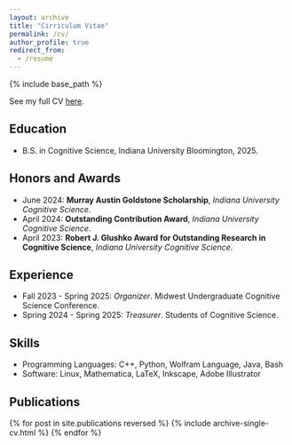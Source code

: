 ```yaml
---
layout: archive
title: "Cirriculum Vitae"
permalink: /cv/
author_profile: true
redirect_from:
  - /resume
---
```


{% include base_path %}

See my full CV [here](http://ThomasGaul.github.io/files/CV.pdf).

## Education
* B.S. in Cognitive Science, Indiana University Bloomington, 2025.

## Honors and Awards
* June 2024: **Murray Austin Goldstone Scholarship**, *Indiana University Cognitive Science*.
* April 2024: **Outstanding Contribution Award**, *Indiana University Cognitive Science*.
* April 2023: **Robert J. Glushko Award for Outstanding Research in Cognitive Science**, *Indiana University Cognitive Science*.

## Experience
* Fall 2023 - Spring 2025: *Organizer*. Midwest Undergraduate Cognitive Science Conference.
* Spring 2024 - Spring 2025: *Treasurer*. Students of Cognitive Science.

## Skills
* Programming Languages: C++, Python, Wolfram Language, Java, Bash
* Software: Linux, Mathematica, LaTeX, Inkscape, Adobe Illustrator

## Publications
{% for post in site.publications reversed %}
    {% include archive-single-cv.html %}
{% endfor %}
